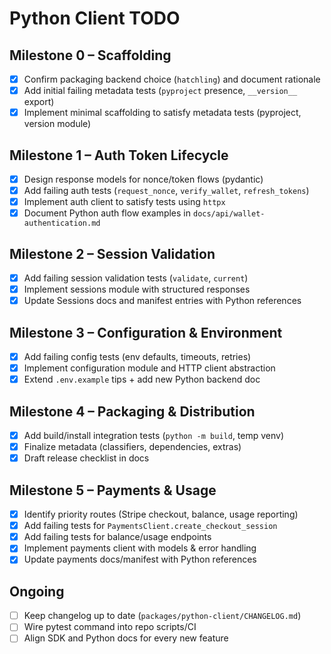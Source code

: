 # Python Client TODO

## Milestone 0 – Scaffolding
- [x] Confirm packaging backend choice (`hatchling`) and document rationale
- [x] Add initial failing metadata tests (`pyproject` presence, `__version__` export)
- [x] Implement minimal scaffolding to satisfy metadata tests (pyproject, version module)

## Milestone 1 – Auth Token Lifecycle
- [x] Design response models for nonce/token flows (pydantic)
- [x] Add failing auth tests (`request_nonce`, `verify_wallet`, `refresh_tokens`)
- [x] Implement auth client to satisfy tests using `httpx`
- [x] Document Python auth flow examples in `docs/api/wallet-authentication.md`

## Milestone 2 – Session Validation
- [x] Add failing session validation tests (`validate`, `current`)
- [x] Implement sessions module with structured responses
- [x] Update Sessions docs and manifest entries with Python references

## Milestone 3 – Configuration & Environment
- [x] Add failing config tests (env defaults, timeouts, retries)
- [x] Implement configuration module and HTTP client abstraction
- [x] Extend `.env.example` tips + add new Python backend doc

## Milestone 4 – Packaging & Distribution
- [x] Add build/install integration tests (`python -m build`, temp venv)
- [x] Finalize metadata (classifiers, dependencies, extras)
- [x] Draft release checklist in docs

## Milestone 5 – Payments & Usage
- [x] Identify priority routes (Stripe checkout, balance, usage reporting)
- [x] Add failing tests for `PaymentsClient.create_checkout_session`
- [x] Add failing tests for balance/usage endpoints
- [x] Implement payments client with models & error handling
- [x] Update payments docs/manifest with Python references

## Ongoing
- [ ] Keep changelog up to date (`packages/python-client/CHANGELOG.md`)
- [ ] Wire pytest command into repo scripts/CI
- [ ] Align SDK and Python docs for every new feature
